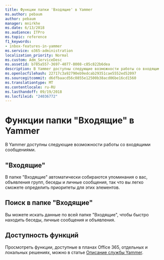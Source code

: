 ```yaml
---
title: Функции папки 'Входящие' в Yammer
ms.author: pebaum
author: pebaum
manager: mnirkhe
ms.date: 6/13/2018
ms.audience: ITPro
ms.topic: reference
f1_keywords:
- inbox-features-in-yammer
ms.service: o365-administration
localization_priority: Normal
ms.custom: Adm_ServiceDesc
ms.assetid: b785a557-3697-4077-8008-c85c822b6dea
description: В Yammer доступны следующие возможности работы со входящими сообщениями.
ms.openlocfilehash: 22717c3a92790eb9edcab29351cae5552ed52097
ms.sourcegitcommit: d6dfbaacd56c0855e12500b38acd06be16cd1560
ms.translationtype: MT
ms.contentlocale: ru-RU
ms.lasthandoff: 09/19/2018
ms.locfileid: "24036772"
---
```

# <a name="inbox-features-in-yammer"></a>Функции папки "Входящие" в Yammer

В Yammer доступны следующие возможности работы со входящими сообщениями.
  
## <a name="inbox"></a>"Входящие"
<a name="bkmk_Inbox"> </a>

В папке "Входящие" автоматически собираются упоминания о вас, объявления групп, беседы и личные сообщения, так что вы легко сможете определить приоритеты для этих элементов.
  
## <a name="inbox-search"></a>Поиск в папке "Входящие"
<a name="bkmk_InboxSearch"> </a>

Вы можете искать данные по всей папке "Входящие", чтобы быстро находить беседы, личные сообщения и объявления.
  
## <a name="feature-availability"></a>Доступность функций
<a name="bkmk_InboxSearch"> </a>

Просмотреть функции, доступные в планах Office 365, отдельных и локальных решениях, можно в статье [Описание службы Yammer](yammer-service-description.md).
  

